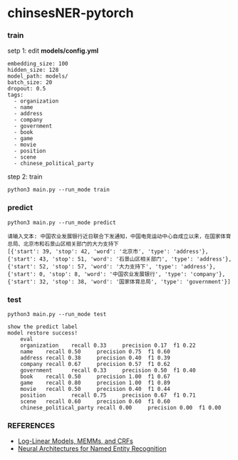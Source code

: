 # chinsesNER-pytorch

### train

setp 1: edit **models/config.yml**

    embedding_size: 100
    hidden_size: 128
    model_path: models/
    batch_size: 20
    dropout: 0.5
    tags:
      - organization
      - name
      - address
      - company
      - government
      - book
      - game
      - movie 
      - position
      - scene
      - chinese_political_party 

step 2: train

    python3 main.py --run_mode train
    

### predict

    python3 main.py --run_mode predict
    
    请输入文本: 中国农业发展银行近日联合下发通知，中国电竞运动中心自成立以来，在国家体育总局、北京市和石景山区相关部门的大力支持下
    [{'start': 39, 'stop': 42, 'word': '北京市', 'type': 'address'}, {'start': 43, 'stop': 51, 'word': '石景山区相关部门', 'type': 'address'}, {'start': 52, 'stop': 57, 'word': '大力支持下', 'type': 'address'}, {'start': 0, 'stop': 8, 'word': '中国农业发展银行', 'type': 'company'}, {'start': 32, 'stop': 38, 'word': '国家体育总局', 'type': 'government'}]
### test
    python3 main.py --run_mode test
    
    show the predict label
    model restore success!
        eval
        organization    recall 0.33     precision 0.17  f1 0.22
        name    recall 0.50     precision 0.75  f1 0.60
        address recall 0.38     precision 0.40  f1 0.39
        company recall 0.67     precision 0.57  f1 0.62
        government      recall 0.33     precision 0.50  f1 0.40
        book    recall 0.50     precision 1.00  f1 0.67
        game    recall 0.80     precision 1.00  f1 0.89
        movie   recall 0.50     precision 0.40  f1 0.44
        position        recall 0.75     precision 0.67  f1 0.71
        scene   recall 0.60     precision 0.60  f1 0.60
        chinese_political_party recall 0.00     precision 0.00  f1 0.00
    

### REFERENCES
- [Log-Linear Models, MEMMs, and CRFs](http://www.cs.columbia.edu/~mcollins/crf.pdf)
- [Neural Architectures for Named Entity Recognition](https://arxiv.org/pdf/1603.01360.pdf)
